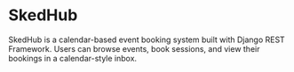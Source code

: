 # SkedHub
SkedHub is a calendar-based event booking system built with Django REST Framework. Users can browse events, book sessions, and view their bookings in a calendar-style inbox.
